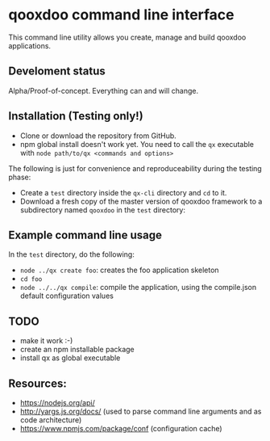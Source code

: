 # qooxdoo command line interface

This command line utility allows you create, manage and build qooxdoo applications.

## Develoment status
Alpha/Proof-of-concept. Everything can and will change.

## Installation (Testing only!)
- Clone or download the repository from GitHub.
- npm global install doesn't work yet. You need to call the `qx` 
  executable with `node path/to/qx <commands and options>`

The following is just for convenience and reproduceability during the testing phase:
- Create a `test` directory inside the `qx-cli` directory and `cd` to it.
- Download a fresh copy of the master version of qooxdoo framework to a 
  subdirectory named `qooxdoo` in the `test` directory:

## Example command line usage
In the `test` directory, do the following:
- `node ../qx create foo`: creates the foo application skeleton
- `cd foo`
- `node ../../qx compile`: compile the application, using the compile.json default
  configuration values
 
## TODO
- make it work :-) 
- create an npm installable package
- install qx as global executable

## Resources:
- https://nodejs.org/api/
- http://yargs.js.org/docs/ (used to parse command line arguments and as code architecture)
- https://www.npmjs.com/package/conf (configuration cache)

